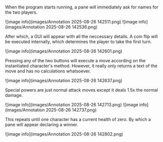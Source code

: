 
When the program starts running, a pane will immediately ask
for names for the two players.

![image info](images/Annotation 2025-08-26 142511.png)
![image info](images/Annotation 2025-08-26 142536.png)

After which, a GUI will appear with all the neccessary details.
A coin flip will be executed internally, which determines the player to take the first turn.

![image info](images/Annotation 2025-08-26 142601.png)

Pressing any of the two buttons will execute a move according on the instantiated character's method. 
However, it really only returns a text of the move and has no calculations whatsoever. 

![image info](images/Annotation 2025-08-26 142637.png)

Special powers are just normal attack moves except it deals 1.5x the normal damage.

![image info](images/Annotation 2025-08-26 142713.png)
![image info](images/Annotation 2025-08-26 142737.png)

This repeats until one character has a current health of zero. By which a pane will appear declaring a winner.

![image info](images/Annotation 2025-08-26 142802.png)